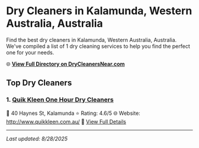 # Dry Cleaners in Kalamunda, Western Australia, Australia

Find the best dry cleaners in Kalamunda, Western Australia, Australia. We've compiled a list of 1 dry cleaning services to help you find the perfect one for your needs.

🌐 **[View Full Directory on DryCleanersNear.com](https://drycleanersnear.com/city/Australia/Western%20Australia/Kalamunda)**

## Top Dry Cleaners

### 1. [Quik Kleen One Hour Dry Cleaners](https://drycleanersnear.com/dryCleaner/68ad16b61d9ee695c925335d/quik-kleen-one-hour-dry-cleaners)
📍 40 Haynes St, Kalamunda
⭐ Rating: 4.6/5
🌐 Website: http://www.quikkleen.com.au/
🔗 [View Full Details](https://drycleanersnear.com/dryCleaner/68ad16b61d9ee695c925335d/quik-kleen-one-hour-dry-cleaners)


---

*Last updated: 8/28/2025*
